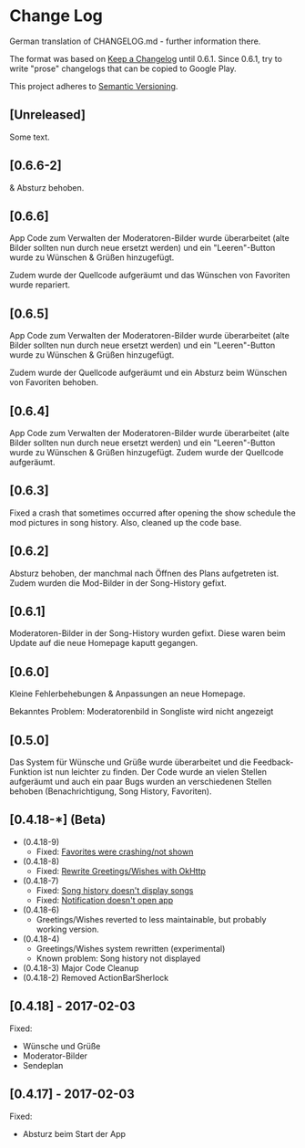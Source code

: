 # Change Log
German translation of CHANGELOG.md - further information there.

The format was based on [Keep a Changelog](http://keepachangelog.com/) until 0.6.1.
Since 0.6.1, try to write "prose" changelogs that can be copied to Google Play.

This project adheres to [Semantic Versioning](http://semver.org/).

## [Unreleased]
Some text.

## [0.6.6-2]

& Absturz behoben.

## [0.6.6]
App Code zum Verwalten der Moderatoren-Bilder wurde überarbeitet (alte Bilder sollten nun durch 
neue ersetzt werden) und ein "Leeren"-Button wurde zu Wünschen & Grüßen hinzugefügt. 

Zudem wurde der Quellcode aufgeräumt und das Wünschen von Favoriten wurde repariert.

## [0.6.5]
App Code zum Verwalten der Moderatoren-Bilder wurde überarbeitet (alte Bilder sollten nun durch 
neue ersetzt werden) und ein "Leeren"-Button wurde zu Wünschen & Grüßen hinzugefügt. 

Zudem wurde der Quellcode aufgeräumt und ein Absturz beim Wünschen von Favoriten behoben.

## [0.6.4]
App Code zum Verwalten der Moderatoren-Bilder wurde überarbeitet (alte Bilder sollten nun durch 
neue ersetzt werden) und ein "Leeren"-Button wurde zu Wünschen & Grüßen hinzugefügt. Zudem wurde 
der Quellcode aufgeräumt.

## [0.6.3]
Fixed a crash that sometimes occurred after opening the show schedule the mod pictures in song 
history. Also, cleaned up the code base.

## [0.6.2]
Absturz behoben, der manchmal nach Öffnen des Plans aufgetreten ist. Zudem wurden die Mod-Bilder 
in der Song-History gefixt.

## [0.6.1]
Moderatoren-Bilder in der Song-History wurden gefixt. Diese waren beim Update auf die neue 
Homepage kaputt gegangen.

## [0.6.0]
Kleine Fehlerbehebungen & Anpassungen an neue Homepage. 

Bekanntes Problem: Moderatorenbild in Songliste wird nicht angezeigt

## [0.5.0]
Das System für Wünsche und Grüße wurde überarbeitet und die Feedback-Funktion ist nun leichter 
zu finden. Der Code wurde an vielen Stellen aufgeräumt und auch ein paar Bugs wurden an 
verschiedenen Stellen behoben (Benachrichtigung, Song History, Favoriten).

## [0.4.18-*] (Beta)
- (0.4.18-9)
  - Fixed: [Favorites were crashing/not shown](https://github.com/ironjan/metal-only/issues/43)
- (0.4.18-8)
  - Fixed: [Rewrite Greetings/Wishes with OkHttp](https://github.com/ironjan/metal-only/issues/11)
- (0.4.18-7)
  - Fixed: [Song history doesn't display songs](https://github.com/ironjan/metal-only/issues/29)
  - Fixed: [Notification doesn't open app](https://github.com/ironjan/metal-only/issues/34)
- (0.4.18-6)
  - Greetings/Wishes reverted to less maintainable, but probably working version. 
- (0.4.18-4)
  - Greetings/Wishes system rewritten (experimental)
  - Known problem: Song history not displayed
- (0.4.18-3) Major Code Cleanup
- (0.4.18-2) Removed ActionBarSherlock

## [0.4.18] - 2017-02-03
Fixed:
 * Wünsche und Grüße
 * Moderator-Bilder
 * Sendeplan

## [0.4.17] - 2017-02-03
Fixed:

 * Absturz beim Start der App
